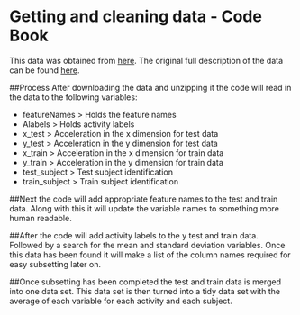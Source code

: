 # Getting and cleaning data - Code Book

This data was obtained from [here](https://d396qusza40orc.cloudfront.net/getdata%2Fprojectfiles%2FUCI%20HAR%20Dataset.zip).
The original full description of the data can be found [here](http://archive.ics.uci.edu/ml/datasets/Human+Activity+Recognition+Using+Smartphones).

##Process
After downloading the data and unzipping it the code will read in the data to the following variables:

* featureNames > Holds the feature names 
* Alabels > Holds activity labels
* x_test > Acceleration in the x dimension for test data
* y_test > Acceleration in the y dimension for test data
* x_train > Acceleration in the x dimension for train data
* y_train > Acceleration in the y dimension for train data
* test_subject > Test subject identification
* train_subject > Train subject identification


##Next
the code will add appropriate feature names to the test and train data.
Along with this it will update the variable names to something more human readable.

##After
the code will add activity labels to the y test and train data. Followed by a search for the mean and standard deviation variables.  Once this data has been found it will make a list of the column names required for easy subsetting later on.

##Once
subsetting has been completed the test and train data is merged into one data set.  This data set is then turned into a tidy data set with the average of each variable for each activity and each subject.
